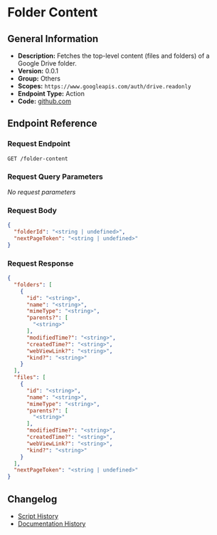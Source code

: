 <!-- BEGIN GENERATED CONTENT -->
# Folder Content

## General Information

- **Description:** Fetches the top-level content (files and folders) of a Google Drive folder.
- **Version:** 0.0.1
- **Group:** Others
- **Scopes:** `https://www.googleapis.com/auth/drive.readonly`
- **Endpoint Type:** Action
- **Code:** [github.com](https://github.com/NangoHQ/integration-templates/tree/main/integrations/google-drive/actions/folder-content.ts)


## Endpoint Reference

### Request Endpoint

`GET /folder-content`

### Request Query Parameters

_No request parameters_

### Request Body

```json
{
  "folderId": "<string | undefined>",
  "nextPageToken": "<string | undefined>"
}
```

### Request Response

```json
{
  "folders": [
    {
      "id": "<string>",
      "name": "<string>",
      "mimeType": "<string>",
      "parents?": [
        "<string>"
      ],
      "modifiedTime?": "<string>",
      "createdTime?": "<string>",
      "webViewLink?": "<string>",
      "kind?": "<string>"
    }
  ],
  "files": [
    {
      "id": "<string>",
      "name": "<string>",
      "mimeType": "<string>",
      "parents?": [
        "<string>"
      ],
      "modifiedTime?": "<string>",
      "createdTime?": "<string>",
      "webViewLink?": "<string>",
      "kind?": "<string>"
    }
  ],
  "nextPageToken": "<string | undefined>"
}
```

## Changelog

- [Script History](https://github.com/NangoHQ/integration-templates/commits/main/integrations/google-drive/actions/folder-content.ts)
- [Documentation History](https://github.com/NangoHQ/integration-templates/commits/main/integrations/google-drive/actions/folder-content.md)

<!-- END  GENERATED CONTENT -->

